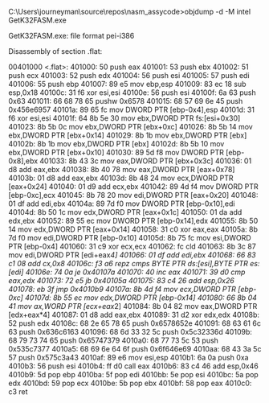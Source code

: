 C:\Users\journeyman\source\repos\nasm_assycode>objdump -d -M intel GetK32FASM.exe

GetK32FASM.exe:     file format pei-i386


Disassembly of section .flat:

00401000 <.flat>:
  401000:       50                      push   eax
  401001:       53                      push   ebx
  401002:       51                      push   ecx
  401003:       52                      push   edx
  401004:       56                      push   esi
  401005:       57                      push   edi
  401006:       55                      push   ebp
  401007:       89 e5                   mov    ebp,esp
  401009:       83 ec 18                sub    esp,0x18
  40100c:       31 f6                   xor    esi,esi
  40100e:       56                      push   esi
  40100f:       6a 63                   push   0x63
  401011:       66 68 78 65             pushw  0x6578
  401015:       68 57 69 6e 45          push   0x456e6957
  40101a:       89 65 fc                mov    DWORD PTR [ebp-0x4],esp
  40101d:       31 f6                   xor    esi,esi
  40101f:       64 8b 5e 30             mov    ebx,DWORD PTR fs:[esi+0x30]
  401023:       8b 5b 0c                mov    ebx,DWORD PTR [ebx+0xc]
  401026:       8b 5b 14                mov    ebx,DWORD PTR [ebx+0x14]
  401029:       8b 1b                   mov    ebx,DWORD PTR [ebx]
  40102b:       8b 1b                   mov    ebx,DWORD PTR [ebx]
  40102d:       8b 5b 10                mov    ebx,DWORD PTR [ebx+0x10]
  401030:       89 5d f8                mov    DWORD PTR [ebp-0x8],ebx
  401033:       8b 43 3c                mov    eax,DWORD PTR [ebx+0x3c]
  401036:       01 d8                   add    eax,ebx
  401038:       8b 40 78                mov    eax,DWORD PTR [eax+0x78]
  40103b:       01 d8                   add    eax,ebx
  40103d:       8b 48 24                mov    ecx,DWORD PTR [eax+0x24]
  401040:       01 d9                   add    ecx,ebx
  401042:       89 4d f4                mov    DWORD PTR [ebp-0xc],ecx
  401045:       8b 78 20                mov    edi,DWORD PTR [eax+0x20]
  401048:       01 df                   add    edi,ebx
  40104a:       89 7d f0                mov    DWORD PTR [ebp-0x10],edi
  40104d:       8b 50 1c                mov    edx,DWORD PTR [eax+0x1c]
  401050:       01 da                   add    edx,ebx
  401052:       89 55 ec                mov    DWORD PTR [ebp-0x14],edx
  401055:       8b 50 14                mov    edx,DWORD PTR [eax+0x14]
  401058:       31 c0                   xor    eax,eax
  40105a:       8b 7d f0                mov    edi,DWORD PTR [ebp-0x10]
  40105d:       8b 75 fc                mov    esi,DWORD PTR [ebp-0x4]
  401060:       31 c9                   xor    ecx,ecx
  401062:       fc                      cld
  401063:       8b 3c 87                mov    edi,DWORD PTR [edi+eax*4]
  401066:       01 df                   add    edi,ebx
  401068:       66 83 c1 08             add    cx,0x8
  40106c:       f3 a6                   repz cmps BYTE PTR ds:[esi],BYTE PTR es:[edi]
  40106e:       74 0a                   je     0x40107a
  401070:       40                      inc    eax
  401071:       39 d0                   cmp    eax,edx
  401073:       72 e5                   jb     0x40105a
  401075:       83 c4 26                add    esp,0x26
  401078:       eb 3f                   jmp    0x4010b9
  40107a:       8b 4d f4                mov    ecx,DWORD PTR [ebp-0xc]
  40107d:       8b 55 ec                mov    edx,DWORD PTR [ebp-0x14]
  401080:       66 8b 04 41             mov    ax,WORD PTR [ecx+eax*2]
  401084:       8b 04 82                mov    eax,DWORD PTR [edx+eax*4]
  401087:       01 d8                   add    eax,ebx
  401089:       31 d2                   xor    edx,edx
  40108b:       52                      push   edx
  40108c:       68 2e 65 78 65          push   0x6578652e
  401091:       68 63 61 6c 63          push   0x636c6163
  401096:       68 6d 33 32 5c          push   0x5c32336d
  40109b:       68 79 73 74 65          push   0x65747379
  4010a0:       68 77 73 5c 53          push   0x535c7377
  4010a5:       68 69 6e 64 6f          push   0x6f646e69
  4010aa:       68 43 3a 5c 57          push   0x575c3a43
  4010af:       89 e6                   mov    esi,esp
  4010b1:       6a 0a                   push   0xa
  4010b3:       56                      push   esi
  4010b4:       ff d0                   call   eax
  4010b6:       83 c4 46                add    esp,0x46
  4010b9:       5d                      pop    ebp
  4010ba:       5f                      pop    edi
  4010bb:       5e                      pop    esi
  4010bc:       5a                      pop    edx
  4010bd:       59                      pop    ecx
  4010be:       5b                      pop    ebx
  4010bf:       58                      pop    eax
  4010c0:       c3                      ret
